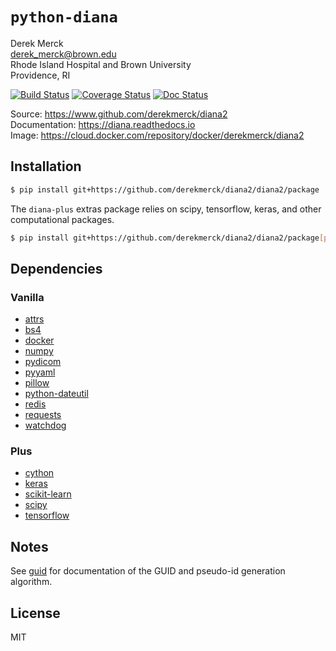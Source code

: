 `python-diana`
==================

Derek Merck  
<derek_merck@brown.edu>  
Rhode Island Hospital and Brown University  
Providence, RI  

[![Build Status](https://travis-ci.org/derekmerck/diana2.svg?branch=master)](https://travis-ci.org/derekmerck/diana2)
[![Coverage Status](https://codecov.io/gh/derekmerck/diana2/branch/master/graph/badge.svg)](https://codecov.io/gh/derekmerck/diana2)
[![Doc Status](https://readthedocs.org/projects/diana/badge/?version=master)](https://diana.readthedocs.io/en/master/?badge=master)

Source: <https://www.github.com/derekmerck/diana2>  
Documentation: <https://diana.readthedocs.io>  
Image:  <https://cloud.docker.com/repository/docker/derekmerck/diana2>


Installation
---------------

```bash
$ pip install git+https://github.com/derekmerck/diana2/diana2/package
```

The `diana-plus` extras package relies on scipy, tensorflow, keras, and other computational packages.

```bash
$ pip install git+https://github.com/derekmerck/diana2/diana2/package[plus]
```


Dependencies
-------------

### Vanilla

- [attrs](http://www.attrs.org/en/stable/)
- [bs4](https://beautiful-soup-4.readthedocs.io/en/latest/)
- [docker](https://docker-py.readthedocs.io/en/stable/)
- [numpy](http://www.numpy.org)
- [pydicom](https://pydicom.github.io)
- [pyyaml](https://pyyaml.org)
- [pillow](https://pillow.readthedocs.io/en/stable/)
- [python-dateutil](https://dateutil.readthedocs.io/en/stable/)
- [redis](https://github.com/andymccurdy/redis-py/)
- [requests](http://docs.python-requests.org/en/master/)
- [watchdog](https://pythonhosted.org/watchdog/)

### Plus

- [cython](https://cython.org)
- [keras](https://keras.io)
- [scikit-learn](https://scikit-learn.org/stable/)
- [scipy](https://www.scipy.org)
- [tensorflow](https://www.tensorflow.org)


Notes
---------------

See [guid](./guid.md) for documentation of the GUID and pseudo-id generation algorithm.


License
---------------

MIT
